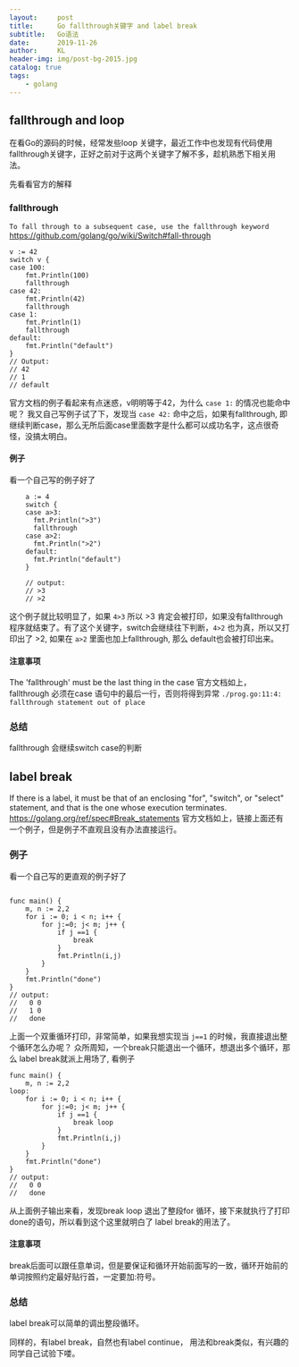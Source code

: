```yaml
---
layout:     post 
title:      Go fallthrough关键字 and label break
subtitle:   Go语法
date:       2019-11-26            
author:     KL                  
header-img: img/post-bg-2015.jpg    
catalog: true                      
tags:                            
    - golang
---
```


## fallthrough and loop
在看Go的源码的时候，经常发些loop 关键字，最近工作中也发现有代码使用fallthrough关键字，正好之前对于这两个关键字了解不多，趁机熟悉下相关用法。

先看看官方的解释
### fallthrough
`To fall through to a subsequent case, use the fallthrough keyword` https://github.com/golang/go/wiki/Switch#fall-through
```
v := 42
switch v {
case 100:
	fmt.Println(100)
	fallthrough
case 42:
	fmt.Println(42)
	fallthrough
case 1:
	fmt.Println(1)
	fallthrough
default:
	fmt.Println("default")
}
// Output:
// 42
// 1
// default
```
官方文档的例子看起来有点迷惑，v明明等于42，为什么 `case 1:` 的情况也能命中呢？ 我又自己写例子试了下，发现当 `case 42:` 命中之后，如果有fallthrough, 即继续判断case，那么无所后面case里面数字是什么都可以成功名字，这点很奇怪，没搞太明白。

#### 例子
看一个自己写的例子好了
```
	a := 4
	switch {
	case a>3:
	  fmt.Println(">3")
	  fallthrough
	case a>2:
	  fmt.Println(">2")
	default:
	  fmt.Println("default")
	}

	// output:
	// >3
	// >2
```
这个例子就比较明显了，如果 `4>3` 所以 >3 肯定会被打印，如果没有fallthrough 程序就结束了。有了这个关键字，switch会继续往下判断，`4>2` 也为真，所以又打印出了 >2, 如果在 `a>2` 里面也加上fallthrough, 那么 default也会被打印出来。

#### 注意事项
The 'fallthrough' must be the last thing in the case
官方文档如上， fallthrough 必须在case 语句中的最后一行，否则将得到异常 `./prog.go:11:4: fallthrough statement out of place`

### 总结
fallthrough 会继续switch case的判断

## label break
If there is a label, it must be that of an enclosing "for", "switch", or "select" statement, and that is the one whose execution terminates.
https://golang.org/ref/spec#Break_statements
官方文档如上，链接上面还有一个例子，但是例子不直观且没有办法直接运行。
### 例子
看一个自己写的更直观的例子好了
```

func main() {
	m, n := 2,2
	for i := 0; i < n; i++ {
		for j:=0; j< m; j++ {
			if j ==1 {
				break
			}
			fmt.Println(i,j)
		}
	}
	fmt.Println("done")
}
// output:
//   0 0
//   1 0
//   done
```
上面一个双重循环打印，非常简单，如果我想实现当 `j==1` 的时候，我直接退出整个循环怎么办呢？
众所周知，一个break只能退出一个循环，想退出多个循环，那么 label break就派上用场了, 看例子
```
func main() {
	m, n := 2,2
loop:	
	for i := 0; i < n; i++ {
		for j:=0; j< m; j++ {
			if j ==1 {
				break loop
			}
			fmt.Println(i,j)
		}
	}
	fmt.Println("done")
}
// output:
//   0 0
//   done
```
从上面例子输出来看，发现break loop 退出了整段for 循环，接下来就执行了打印done的语句，所以看到这个这里就明白了 label break的用法了。

#### 注意事项
break后面可以跟任意单词，但是要保证和循环开始前面写的一致，循环开始前的单词按照约定最好贴行首，一定要加:符号。

### 总结
label break可以简单的调出整段循环。

同样的，有label break，自然也有label continue， 用法和break类似，有兴趣的同学自己试验下喽。

